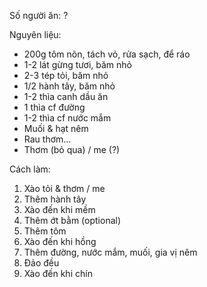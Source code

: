 Số người ăn: ?

Nguyên liệu:
- 200g tôm nõn, tách vỏ, rửa sạch, để ráo
- 1-2 lát gừng tươi, băm nhỏ
- 2-3 tép tỏi, băm nhỏ
- 1/2 hành tây, băm nhỏ
- 1-2 thìa canh dầu ăn
- 1 thìa cf đường
- 1-2 thìa cf nước mắm
- Muối & hạt nêm
- Rau thơm...
- Thơm (bỏ qua) / me (?)

Cách làm:
1. Xào tỏi & thơm / me
2. Thêm hành tây
3. Xào đến khi mềm
4. Thêm ớt bằm (optional)
5. Thêm tôm
6. Xào đến khi hồng
7. Thêm đường, nước mắm, muối, gia vị nêm
8. Đảo đều
9. Xào đến khi chín